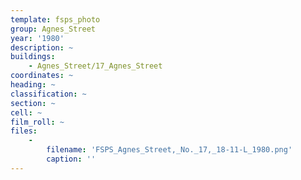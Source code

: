 ```yaml
---
template: fsps_photo
group: Agnes_Street
year: '1980'
description: ~
buildings:
    - Agnes_Street/17_Agnes_Street
coordinates: ~
heading: ~
classification: ~
section: ~
cell: ~
film_roll: ~
files:
    -
        filename: 'FSPS_Agnes_Street,_No._17,_18-11-L_1980.png'
        caption: ''
---
```

